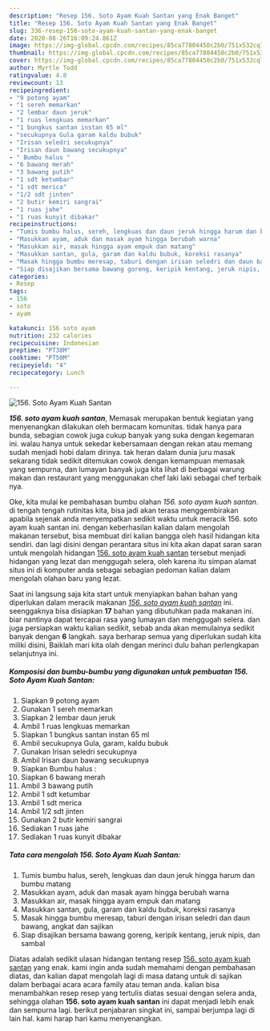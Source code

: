 ```yaml
---
description: "Resep 156. Soto Ayam Kuah Santan yang Enak Banget"
title: "Resep 156. Soto Ayam Kuah Santan yang Enak Banget"
slug: 336-resep-156-soto-ayam-kuah-santan-yang-enak-banget
date: 2020-08-26T16:09:24.861Z
image: https://img-global.cpcdn.com/recipes/85ca77804450c2b0/751x532cq70/156-soto-ayam-kuah-santan-foto-resep-utama.jpg
thumbnail: https://img-global.cpcdn.com/recipes/85ca77804450c2b0/751x532cq70/156-soto-ayam-kuah-santan-foto-resep-utama.jpg
cover: https://img-global.cpcdn.com/recipes/85ca77804450c2b0/751x532cq70/156-soto-ayam-kuah-santan-foto-resep-utama.jpg
author: Myrtle Todd
ratingvalue: 4.8
reviewcount: 13
recipeingredient:
- "9 potong ayam"
- "1 sereh memarkan"
- "2 lembar daun jeruk"
- "1 ruas lengkuas memarkan"
- "1 bungkus santan instan 65 ml"
- "secukupnya Gula garam kaldu bubuk"
- "Irisan seledri secukupnya"
- "Irisan daun bawang secukupnya"
- " Bumbu halus "
- "6 bawang merah"
- "3 bawang putih"
- "1 sdt ketumbar"
- "1 sdt merica"
- "1/2 sdt jinten"
- "2 butir kemiri sangrai"
- "1 ruas jahe"
- "1 ruas kunyit dibakar"
recipeinstructions:
- "Tumis bumbu halus, sereh, lengkuas dan daun jeruk hingga harum dan bumbu matang"
- "Masukkan ayam, aduk dan masak ayam hingga berubah warna"
- "Masukkan air, masak hingga ayam empuk dan matang"
- "Masukkan santan, gula, garam dan kaldu bubuk, koreksi rasanya"
- "Masak hingga bumbu meresap, taburi dengan irisan seledri dan daun bawang, angkat dan sajikan"
- "Siap disajikan bersama bawang goreng, keripik kentang, jeruk nipis, dan sambal"
categories:
- Resep
tags:
- 156
- soto
- ayam

katakunci: 156 soto ayam 
nutrition: 232 calories
recipecuisine: Indonesian
preptime: "PT38M"
cooktime: "PT50M"
recipeyield: "4"
recipecategory: Lunch

---
```



![156. Soto Ayam Kuah Santan](https://img-global.cpcdn.com/recipes/85ca77804450c2b0/751x532cq70/156-soto-ayam-kuah-santan-foto-resep-utama.jpg)

<b><i>156. soto ayam kuah santan</i></b>, Memasak merupakan bentuk kegiatan yang menyenangkan dilakukan oleh bermacam komunitas. tidak hanya para bunda, sebagian cowok juga cukup banyak yang suka dengan kegemaran ini. walau hanya untuk sekedar kebersamaan dengan rekan atau memang sudah menjadi hobi dalam dirinya. tak heran dalam dunia juru masak sekarang tidak sedikit ditemukan cowok dengan kemampuan memasak yang sempurna, dan lumayan banyak juga kita lihat di berbagai warung makan dan restaurant yang menggunakan chef laki laki sebagai chef terbaik nya.

Oke, kita mulai ke pembahasan bumbu olahan <i>156. soto ayam kuah santan</i>. di tengah tengah rutinitas kita, bisa jadi akan terasa menggembirakan apabila sejenak anda menyempatkan sedikit waktu untuk meracik 156. soto ayam kuah santan ini. dengan keberhasilan kalian dalam mengolah makanan tersebut, bisa membuat diri kalian bangga oleh hasil hidangan kita sendiri. dan lagi disini dengan perantara situs ini kita akan dapat saran saran untuk mengolah hidangan <u>156. soto ayam kuah santan</u> tersebut menjadi hidangan yang lezat dan menggugah selera, oleh karena itu simpan alamat situs ini di komputer anda sebagai sebagian pedoman kalian dalam mengolah olahan baru yang lezat.




Saat ini langsung saja kita start untuk menyiapkan bahan bahan yang diperlukan dalam meracik makanan <u><i>156. soto ayam kuah santan</i></u> ini. seenggaknya bisa disiapkan <b>17</b> bahan yang dibutuhkan pada makanan ini. biar nantinya dapat tercapai rasa yang lumayan dan menggugah selera. dan juga persiapkan waktu kalian sedikit, sebab anda akan memulainya sedikit banyak dengan <b>6</b> langkah. saya berharap semua yang diperlukan sudah kita miliki disini, Baiklah mari kita olah dengan merinci dulu bahan perlengkapan selanjutnya ini.

<!--inarticleads1-->

##### Komposisi dan bumbu-bumbu yang digunakan untuk pembuatan 156. Soto Ayam Kuah Santan:

1. Siapkan 9 potong ayam
1. Gunakan 1 sereh memarkan
1. Siapkan 2 lembar daun jeruk
1. Ambil 1 ruas lengkuas memarkan
1. Siapkan 1 bungkus santan instan 65 ml
1. Ambil secukupnya Gula, garam, kaldu bubuk
1. Gunakan Irisan seledri secukupnya
1. Ambil Irisan daun bawang secukupnya
1. Siapkan  Bumbu halus :
1. Siapkan 6 bawang merah
1. Ambil 3 bawang putih
1. Ambil 1 sdt ketumbar
1. Ambil 1 sdt merica
1. Ambil 1/2 sdt jinten
1. Gunakan 2 butir kemiri sangrai
1. Sediakan 1 ruas jahe
1. Sediakan 1 ruas kunyit dibakar




<!--inarticleads2-->

##### Tata cara mengolah 156. Soto Ayam Kuah Santan:

1. Tumis bumbu halus, sereh, lengkuas dan daun jeruk hingga harum dan bumbu matang
1. Masukkan ayam, aduk dan masak ayam hingga berubah warna
1. Masukkan air, masak hingga ayam empuk dan matang
1. Masukkan santan, gula, garam dan kaldu bubuk, koreksi rasanya
1. Masak hingga bumbu meresap, taburi dengan irisan seledri dan daun bawang, angkat dan sajikan
1. Siap disajikan bersama bawang goreng, keripik kentang, jeruk nipis, dan sambal




Diatas adalah sedikit ulasan hidangan tentang resep <u>156. soto ayam kuah santan</u> yang enak. kami ingin anda sudah memahami dengan pembahasan diatas, dan kalian dapat mengolah lagi di masa datang untuk di sajikan dalam berbagai acara acara family atau teman anda. kalian bisa menambahkan resep resep yang tertulis diatas sesuai dengan selera anda, sehingga olahan <b>156. soto ayam kuah santan</b> ini dapat menjadi lebih enak dan sempurna lagi. berikut penjabaran singkat ini, sampai berjumpa lagi di lain hal. kami harap hari kamu menyenangkan.
